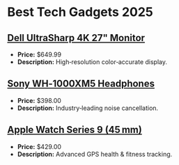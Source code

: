 # Best Tech Gadgets 2025

## [Dell UltraSharp 4K 27" Monitor](https://www.amazon.com/dp/B0B9GYG7D1?tag=mychanneld-20)
- **Price:** $649.99
- **Description:** High‑resolution color‑accurate display.

## [Sony WH‑1000XM5 Headphones](https://www.amazon.com/dp/B09XS7K6WY?tag=mychanneld-20)
- **Price:** $398.00
- **Description:** Industry‑leading noise cancellation.

## [Apple Watch Series 9 (45 mm)](https://www.amazon.com/dp/B0CHX2F5SP?tag=mychanneld-20)
- **Price:** $429.00
- **Description:** Advanced GPS health & fitness tracking.

